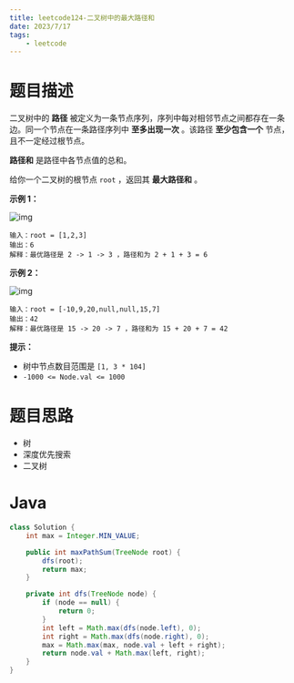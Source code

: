 ```yaml
---
title: leetcode124-二叉树中的最大路径和
date: 2023/7/17
tags: 
    - leetcode
---
```


# 题目描述

二叉树中的 **路径** 被定义为一条节点序列，序列中每对相邻节点之间都存在一条边。同一个节点在一条路径序列中 **至多出现一次** 。该路径 **至少包含一个** 节点，且不一定经过根节点。

**路径和** 是路径中各节点值的总和。

给你一个二叉树的根节点 `root` ，返回其 **最大路径和** 。



**示例 1：**

![img](https://assets.leetcode.com/uploads/2020/10/13/exx1.jpg)

```
输入：root = [1,2,3]
输出：6
解释：最优路径是 2 -> 1 -> 3 ，路径和为 2 + 1 + 3 = 6
```

**示例 2：**

![img](https://assets.leetcode.com/uploads/2020/10/13/exx2.jpg)

```
输入：root = [-10,9,20,null,null,15,7]
输出：42
解释：最优路径是 15 -> 20 -> 7 ，路径和为 15 + 20 + 7 = 42
```



**提示：**

- 树中节点数目范围是 `[1, 3 * 104]`
- `-1000 <= Node.val <= 1000`

# 题目思路

- 树
- 深度优先搜索
- 二叉树

# Java
```java
class Solution {
    int max = Integer.MIN_VALUE;

    public int maxPathSum(TreeNode root) {
        dfs(root);
        return max;
    }

    private int dfs(TreeNode node) {
        if (node == null) {
            return 0;
        }
        int left = Math.max(dfs(node.left), 0);
        int right = Math.max(dfs(node.right), 0);
        max = Math.max(max, node.val + left + right);
        return node.val + Math.max(left, right);
    }
}
```
